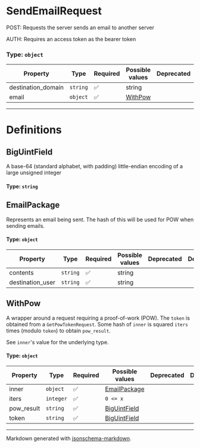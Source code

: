 # SendEmailRequest

POST: Requests the server sends an email to another server

AUTH: Requires an access token as the bearer token

### Type: `object`

| Property | Type | Required | Possible values | Deprecated | Default | Description | Examples |
| -------- | ---- | -------- | --------------- | ---------- | ------- | ----------- | -------- |
| destination_domain | `string` | ✅ | string |  |  |  |  |
| email | `object` | ✅ | [WithPow](#withpow) |  |  |  |  |


---

# Definitions

## BigUintField

A base-64 (standard alphabet, with padding) little-endian encoding of a large unsigned integer

#### Type: `string`

## EmailPackage

Represents an email being sent. The hash of this will be used for POW when sending emails.

#### Type: `object`

| Property | Type | Required | Possible values | Deprecated | Default | Description | Examples |
| -------- | ---- | -------- | --------------- | ---------- | ------- | ----------- | -------- |
| contents | `string` | ✅ | string |  |  |  |  |
| destination_user | `string` | ✅ | string |  |  |  |  |

## WithPow

A wrapper around a request requiring a proof-of-work (POW). The `token` is obtained from a
`GetPowTokenRequest`. Some hash of `inner` is squared `iters` times (modulo `token`) to obtain
`pow_result`.

See `inner`'s value for the underlying type.

#### Type: `object`

| Property | Type | Required | Possible values | Deprecated | Default | Description | Examples |
| -------- | ---- | -------- | --------------- | ---------- | ------- | ----------- | -------- |
| inner | `object` | ✅ | [EmailPackage](#emailpackage) |  |  |  |  |
| iters | `integer` | ✅ | `0 <= x ` |  |  |  |  |
| pow_result | `string` | ✅ | [BigUintField](#biguintfield) |  |  |  |  |
| token | `string` | ✅ | [BigUintField](#biguintfield) |  |  |  |  |


---

Markdown generated with [jsonschema-markdown](https://github.com/elisiariocouto/jsonschema-markdown).
